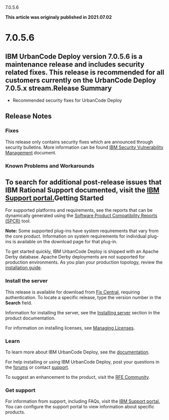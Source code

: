 





7.0.5.6

**This article was originaly published in 2021.07.02**


7.0.5.6
=======




IBM UrbanCode Deploy version 7.0.5.6 is a maintenance release and includes security related fixes. This release is recommended for all customers currently on the UrbanCode Deploy 7.0.5.x stream.Release Summary
---------------

  
* Recommended security fixes for UrbanCode Deploy

Release Notes
-------------

  
### Fixes


This release only contains security fixes which are announced through security bulletins. More information can be found [IBM Security Vulnerability Management](https://www.ibm.com/security/secure-engineering/bulletins.html) document.

### Known Problems and Workarounds


To search for additional post-release issues that IBM Rational Support documented, visit the [IBM Support portal.](https://www-947.ibm.com/support/entry/myportal/support?brandind=Rational)Getting Started
---------------

  
For supported platforms and requirements, see the reports that can be dynamically generated using the [Software Product Compatibility Reports (SPCR)](https://www.ibm.com/software/reports/compatibility/clarity/index.html) tool.

**Note:** Some supported plug-ins have system requirements that vary from the core product. Information on system requirements for individual plug-ins is available on the download page for that plug-in.

To get started quickly, IBM UrbanCode Deploy is shipped with an Apache Derby database. Apache Derby deployments are not supported for production environments. As you plan your production topology, review the [installation guide](http://www.ibm.com/support/knowledgecenter/SS4GSP_7.0.5/com.ibm.udeploy.install.doc/topics/install_ch.html).

### Install the server


This release is available for download from [Fix Central](https://www.ibm.com/support/fixcentral/swg/selectFixes?parent=ibm~Rational&product=ibm/Rational/IBM+UrbanCode+Deploy&release=All&platform=All&function=all), requiring authentication. To locate a specific release, type the version number in the **Search** field. 

Information for installing the server, see the [Installing server](http://www-01.ibm.com/support/knowledgecenter/SS4GSP_7.0.5/com.ibm.udeploy.install.doc/topics/install_ch.html) section in the product documentation.

For information on installing licenses, see [Managing Licenses](https://www.ibm.com/support/knowledgecenter/SS4GSP_6.2.7/com.ibm.udeploy.doc/topics/licenseManage.html).

### Learn


To learn more about IBM UrbanCode Deploy, see the [documentation](http://www-01.ibm.com/support/knowledgecenter/SS4GSP_6.2.7/com.ibm.udeploy.doc/ucd_version_welcome.html).

For help installing or using IBM UrbanCode Deploy, post your questions in the [forums](https://community.ibm.com/community/user/middleware/communities/community-home?communitykey=9adfe6b6-2e23-4895-8b27-38b93b5e152c&tab=groupdetails) or contact [support](http://www-947.ibm.com/support/entry/portal/support?brandind=Rational).

To suggest an enhancement to the product, visit the [RFE Community](http://www.ibm.com/developerworks/rfe/execute?use_case=submitRfe).

### Get support


For information from support, including FAQs, visit the [IBM Support portal.](https://www.ibm.com/support/home) You can configure the support portal to view information about specific products.




